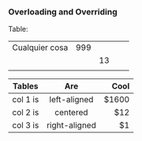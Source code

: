 
### Overloading and Overriding ###

Table:

|                |      |        |   |   |
|----------------|------|--------|---|---|
| Cualquier cosa | 999  |        |   |   |
|                |      | 13     |   |   |
|                |      |        |   |   |


| Tables   |      Are      |  Cool |
|----------|:-------------:|------:|
| col 1 is |  left-aligned | $1600 |
| col 2 is |    centered   |   $12 |
| col 3 is | right-aligned |    $1 |